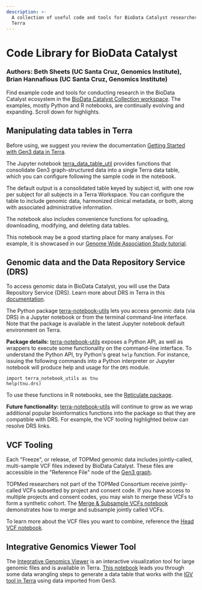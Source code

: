 ```yaml
---
description: >-
  A collection of useful code and tools for BioData Catalyst researchers on
  Terra
---
```


# Code Library for BioData Catalyst

### Authors: Beth Sheets \(UC Santa Cruz, Genomics Institute\), Brian Hannafious \(UC Santa Cruz, Genomics Institute\)

Find example code and tools for conducting research in the BioData Catalyst ecosystem in the [BioData Catalyst Collection workspace](https://terra.biodatacatalyst.nhlbi.nih.gov/#workspaces/biodata-catalyst/BioData%20Catalyst%20Collection). The examples, mostly Python and R notebooks,  are continually evolving and expanding. Scroll down for highlights.

## Manipulating data tables in Terra

Before using, we suggest you review the documentation [Getting Started with Gen3 data in Terra](https://support.terra.bio/hc/en-us/articles/360038087312).

The Jupyter notebook [terra\_data\_table\_util](https://app.terra.bio/#workspaces/biodata-catalyst/BioData%20Catalyst%20Collection/notebooks/launch/terra_data_table_util.ipynb) provides functions that consolidate Gen3 graph-structured data into a single Terra data table, which you can configure following the sample code in the notebook. 

The default output is a consolidated table keyed by subject id, with one row per subject for all subjects in a Terra Workspace. You can configure the table to include genomic data, harmonized clinical metadata, or both, along with associated administrative information.

The notebook also includes convenience functions for uploading, downloading, modifying, and deleting data tables.

This notebook may be a good starting place for many analyses. For example, it is showcased in our [Genome Wide Association Study tutorial](https://terra.biodatacatalyst.nhlbi.nih.gov/#workspaces/biodata-catalyst/BioData%20Catalyst%20GWAS%201000%20Genomes%20Tutorial).

## Genomic data and the Data Repository Service \(DRS\)

To access genomic data in BioData Catalyst, you will use the Data Repository Service \(DRS\). Learn more about DRS in Terra in this [documentation](https://support.terra.bio/hc/en-us/articles/360039330211).

The  Python package [terra-notebook-utils](https://github.com/DataBiosphere/terra-notebook-utils) lets you access genomic data \(via DRS\) in a Jupyter notebook or from the terminal command-line interface. Note that the package is available in the latest Jupyter notebook default environment on Terra.

**Package details:**  [terra-notebook-utils](https://github.com/DataBiosphere/terra-notebook-utils) exposes a Python API, as well as wrappers to execute some functionality on the command-line interface. To understand the Python API, try Python's great `help` function. For instance, issuing the following commands into a Python interpreter or Jupyter notebook will produce help and usage for the `DRS` module.

```text
import terra_notebook_utils as tnu
help(tnu.drs)
```

To use these functions in R notebooks, see the [Reticulate package](https://rstudio.github.io/reticulate/).

**Future functionality:**  [terra-notebook-utils](https://github.com/DataBiosphere/terra-notebook-utils) will continue to grow as we wrap additional popular bioinformatics functions into the package so that they are compatible with DRS. For example, the VCF tooling highlighted below can resolve DRS links.

## VCF Tooling

Each "Freeze", or release, of TOPMed genomic data includes jointly-called, multi-sample VCF files indexed by BioData Catalyst. These files are accessible in the "Reference File" node of the [Gen3 graph](https://gen3.biodatacatalyst.nhlbi.nih.gov/DD).

TOPMed researchers not part of the TOPMed Consortium receive jointly-called VCFs subsetted by project and consent code. If you have access to multiple projects and consent codes, you may wish to merge these VCFs to form a synthetic cohort. The [Merge & Subsample VCFs notebook ](https://terra.biodatacatalyst.nhlbi.nih.gov/#workspaces/biodata-catalyst/BioData%20Catalyst%20Collection/notebooks/launch/VCF%20Merge%20and%20Subsample%20Tutorial.ipynb) demonstrates how to merge and subsample jointly called VCFs.

To learn more about the VCF files you want to combine, reference the [Head VCF notebook](https://terra.biodatacatalyst.nhlbi.nih.gov/#workspaces/biodata-catalyst/BioData%20Catalyst%20Collection/notebooks/launch/head-vcf-gz.ipynb).

## Integrative Genomics Viewer Tool

The [Integrative Genomics Viewer](https://software.broadinstitute.org/software/igv/) is an interactive visualization tool for large genomic files and is available in Terra. [This notebook](https://terra.biodatacatalyst.nhlbi.nih.gov/#workspaces/biodata-catalyst/BioData%20Catalyst%20Collection/notebooks/launch/Prepare%20Gen3%20data%20for%20input%20into%20the%20Integrative%20Genomics%20Viewer%20%28IGV%29%20in%20Terra%20.ipynb) leads you through some data wrangling steps to generate a data table that works with the [IGV tool in Terra](https://support.terra.bio/hc/en-us/articles/360029654831-Viewing-IGV-tracks-of-BAM-files-in-your-workspace-data) using data imported from Gen3.

